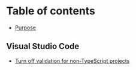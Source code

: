 # Table of contents

* [Purpose](README.md)

## Visual Studio Code <a id="vscode"></a>

* [Turn off validation for non-TypeScript projects](vscode/turn-off-type-checks-for-non-typescript-projects.md)

